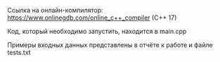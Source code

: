 Ссылка на онлайн-компилятор:  https://www.onlinegdb.com/online_c++_compiler (C++ 17)

Код, который необходимо запустить, находится в main.cpp

Примеры входных данных представлены в отчёте к работе и файле tests.txt

